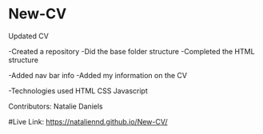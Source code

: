 # New-CV
Updated CV

-Created a repository
-Did the base folder structure
-Completed the HTML structure

-Added nav bar info
-Added my information on the CV


-Technologies used
HTML 
CSS
Javascript

Contributors:
Natalie Daniels

#Live Link: https://nataliennd.github.io/New-CV/



